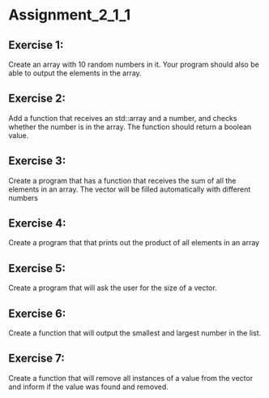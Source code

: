 # Assignment_2_1_1

## Exercise 1:

Create an array with 10 random numbers in it. Your program should also be able to output the elements in the array.

## Exercise 2:

Add a function that receives an std::array and a number, and checks whether the number is in the array. The function should return a boolean value.

## Exercise 3:

Create a program that has a function that receives the sum of all the elements in an array. The vector will be filled automatically with different numbers

## Exercise 4:

Create a  program that that prints out the product of all elements in an array

## Exercise 5:

Create a program that will ask the user for the size of a vector.

## Exercise 6:

Create a function that will output the smallest and largest number in the list.

## Exercise 7:

Create a function that will remove all instances of a value from the vector and inform if the value was found and removed.
